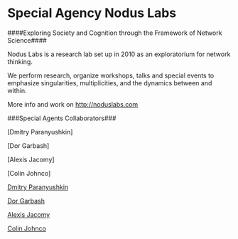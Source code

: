Special Agency Nodus Labs
=============

####Exploring Society and Cognition through the Framework of Network Science####

Nodus Labs is a research lab set up in 2010 as an exploratorium for network thinking.

We perform research, organize workshops, talks and special events to emphasize singularities, multiplicities, and the dynamics between and within.

More info and work on http://noduslabs.com

###Special Agents Collaborators###

[Dmitry Paranyushkin]

[Dor Garbash]

[Alexis Jacomy]

[Colin Johnco]


[Dmitry Paranyushkin](http://deemeetree.com)

[Dor Garbash](http://rhizi.org)

[Alexis Jacomy](http://jcml.io)

[Colin Johnco](http://colinjohnco.com)

